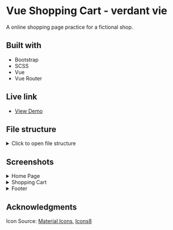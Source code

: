 # Vue Shopping Cart - verdant vie

A online shopping page practice for a fictional shop.

## Built with

- Bootstrap
- SCSS
- Vue
- Vue Router

## Live link

- [View Demo](https://verdant-vie.vercel.app/)

## File structure

<details>
<summary>Click to open file structure</summary>

```
├── node_modules
├── data
│    └── data.json
├── public
├── src
│   ├── assets
│   │     └── images
│   │
│   ├──components
│   │     │
│   │     ├── Navbar.vue
│   │     ├── NavItem.vue
│   │     ├── ProductCard.vue
│   │     ├── ProductModal.vue
│   │     ├── ShoppingBag.vue
│   │     ├── ShoppingCart.vue
│   │     ├── ShoppingCartItem.vue
│   │     ├── CheckoutItem.vue
│   │     ├── Footer.vue
│   │     └── FooterCanvas.vue
│   │
│   ├──composables
│   │     │
│   │     ├── useFooterContent.js
│   │     ├── useImageLoad.js
│   │     ├── useLocalStorage.js
│   │     ├── useProducts.js
│   │     ├── useShoppingCart.js
│   │     └── useWindowWidth.js
│   │
│   ├──pages
│   │     │
│   │     ├── Accessorty.vue
│   │     ├── Body.vue
│   │     ├── Checkout.vue
│   │     ├── Face.vue
│   │     ├── Hair.vue
│   │     ├── HomePage.vue
│   │     ├── HomeStyle.vue
│   │     ├── NotFound.vue
│   │     ├── Test.vue
│   │     └── Thankyou.vue
│   ├── router
│   │     └── index.js
│   │
│   ├──scss
│   │    ├── globals
│   │    ├── utility
│   │    └── custom.scss
│   │
│   ├── App.vue
│   └── main.js
│
├── .gitignore
├── index.html
...
└── README.md

```

</details>

## Screenshots

<details>
<summary> Home Page </summary>

</details>

<details>
<summary> Shopping Cart</summary>
  
</details>

<details>
<summary> Footer</summary>
  
</details>

## Acknowledgments

Icon Source: [Material Icons](https://fonts.google.com/icons), [Icons8](https://icons8.com/icons/set/twitter-x)
